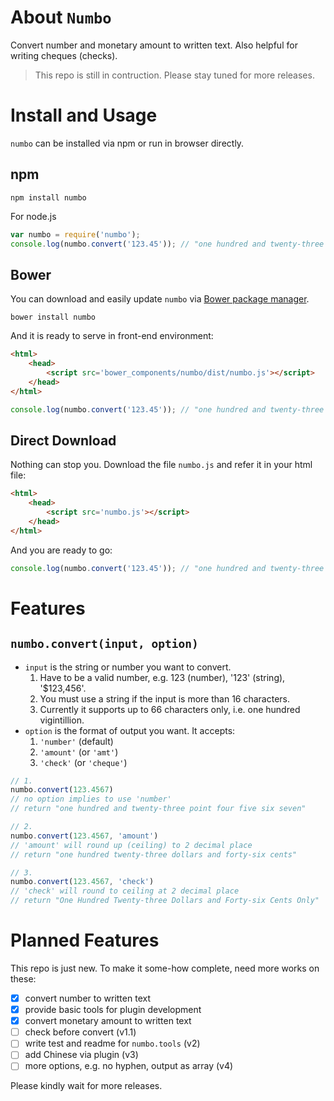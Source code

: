 # About `Numbo`

Convert number and monetary amount to written text. Also helpful for writing cheques (checks).

> This repo is still in contruction. Please stay tuned for more releases.

# Install and Usage

`numbo` can be installed via npm or run in browser directly.

## npm

```shell
npm install numbo
```

For node.js

```js
var numbo = require('numbo');
console.log(numbo.convert('123.45')); // "one hundred and twenty-three point four five"
```

## Bower

You can download and easily update `numbo` via [Bower package manager](https://bower.io/).

```shell
bower install numbo
```

And it is ready to serve in front-end environment:

```html
<html>
    <head>
        <script src='bower_components/numbo/dist/numbo.js'></script>
    </head>
</html>

```

```js
console.log(numbo.convert('123.45')); // "one hundred and twenty-three point four five"
```

## Direct Download

Nothing can stop you. Download the file `numbo.js` and refer it in your html file:

```html
<html>
    <head>
        <script src='numbo.js'></script>
    </head>
</html>
```

And you are ready to go:

```js
console.log(numbo.convert('123.45')); // "one hundred and twenty-three point four five"
```

# Features

## `numbo.convert(input, option)`

- `input` is the string or number you want to convert.
    1. Have to be a valid number, e.g. 123 (number), '123' (string), '$123,456'.
    2. You must use a string if the input is more than 16 characters.
    3. Currently it supports up to 66 characters only, i.e. one hundred vigintillion.
- `option` is the format of output you want. It accepts:
    1. `'number'` (default)
    2. `'amount'` (or `'amt'`)
    3. `'check'` (or `'cheque'`)

```js
// 1.
numbo.convert(123.4567)
// no option implies to use 'number'
// return "one hundred and twenty-three point four five six seven"

// 2.
numbo.convert(123.4567, 'amount')
// 'amount' will round up (ceiling) to 2 decimal place
// return "one hundred twenty-three dollars and forty-six cents"

// 3.
numbo.convert(123.4567, 'check')
// 'check' will round to ceiling at 2 decimal place
// return "One Hundred Twenty-three Dollars and Forty-six Cents Only"
```

# Planned Features

This repo is just new. To make it some-how complete, need more works on these:

- [x] convert number to written text
- [x] provide basic tools for plugin development
- [x] convert monetary amount to written text
- [ ] check before convert (v1.1)
- [ ] write test and readme for `numbo.tools` (v2)
- [ ] add Chinese via plugin (v3)
- [ ] more options, e.g. no hyphen, output as array (v4)

Please kindly wait for more releases.
